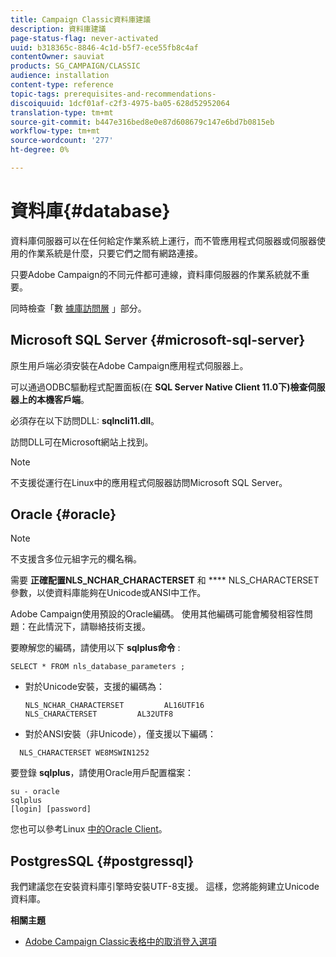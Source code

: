 ```yaml
---
title: Campaign Classic資料庫建議
description: 資料庫建議
page-status-flag: never-activated
uuid: b318365c-8846-4c1d-b5f7-ece55fb8c4af
contentOwner: sauviat
products: SG_CAMPAIGN/CLASSIC
audience: installation
content-type: reference
topic-tags: prerequisites-and-recommendations-
discoiquuid: 1dcf01af-c2f3-4975-ba05-628d52952064
translation-type: tm+mt
source-git-commit: b447e316bed8e0e87d608679c147e6bd7b0815eb
workflow-type: tm+mt
source-wordcount: '277'
ht-degree: 0%

---
```



# 資料庫{#database}

資料庫伺服器可以在任何給定作業系統上運行，而不管應用程式伺服器或伺服器使用的作業系統是什麼，只要它們之間有網路連接。

只要Adobe Campaign的不同元件都可連線，資料庫伺服器的作業系統就不重要。

同時檢查「數 [據庫訪問層](../../installation/using/prerequisites-of-campaign-installation-in-linux.md#database-access-layers) 」部分。

## Microsoft SQL Server {#microsoft-sql-server}

原生用戶端必須安裝在Adobe Campaign應用程式伺服器上。

可以通過ODBC驅動程式配置面板(在 **SQL Server Native Client 11.0下)檢查伺服器上的本機客戶端**。

必須存在以下訪問DLL: **sqlncli11.dll**。

訪問DLL可在Microsoft網站上找到。

>[!NOTE]
>
>不支援從運行在Linux中的應用程式伺服器訪問Microsoft SQL Server。

## Oracle {#oracle}

>[!NOTE]
>
>不支援含多位元組字元的欄名稱。

需要 **正確配置NLS_NCHAR_CHARACTERSET** 和 **** NLS_CHARACTERSET參數，以使資料庫能夠在Unicode或ANSI中工作。

Adobe Campaign使用預設的Oracle編碼。 使用其他編碼可能會觸發相容性問題：在此情況下，請聯絡技術支援。

要瞭解您的編碼，請使用以下 **sqlplus命令** :

```
SELECT * FROM nls_database_parameters ;
```

* 對於Unicode安裝，支援的編碼為：

   ```
   NLS_NCHAR_CHARACTERSET         AL16UTF16
   NLS_CHARACTERSET         AL32UTF8
   ```

* 對於ANSI安裝（非Unicode），僅支援以下編碼：

```
  NLS_CHARACTERSET WE8MSWIN1252
```

要登錄 **sqlplus**，請使用Oracle用戶配置檔案：

```
su - oracle 
sqlplus 
[login] [password]
```

您也可以參考Linux [中的Oracle Client](../../installation/using/installing-packages-with-linux.md#oracle-client-in-linux)。

## PostgresSQL {#postgressql}

我們建議您在安裝資料庫引擎時安裝UTF-8支援。 這樣，您將能夠建立Unicode資料庫。

**相關主題**

* [Adobe Campaign Classic表格中的取消登入選項](https://helpx.adobe.com/campaign/kb/unlogged-tables-classic.html)
